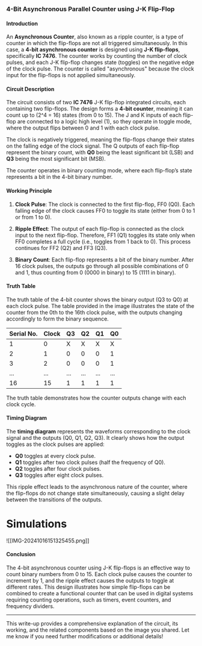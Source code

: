 ### **4-Bit Asynchronous Parallel Counter using J-K Flip-Flop**

#### **Introduction**
An **Asynchronous Counter**, also known as a ripple counter, is a type of counter in which the flip-flops are not all triggered simultaneously. In this case, a **4-bit asynchronous counter** is designed using **J-K flip-flops**, specifically **IC 7476**. The counter works by counting the number of clock pulses, and each J-K flip-flop changes state (toggles) on the negative edge of the clock pulse. The counter is called "asynchronous" because the clock input for the flip-flops is not applied simultaneously.

#### **Circuit Description**
The circuit consists of two **IC 7476** J-K flip-flop integrated circuits, each containing two flip-flops. The design forms a **4-bit counter**, meaning it can count up to \(2^4 = 16\) states (from 0 to 15). The J and K inputs of each flip-flop are connected to a logic high level (1), so they operate in toggle mode, where the output flips between 0 and 1 with each clock pulse.

The clock is negatively triggered, meaning the flip-flops change their states on the falling edge of the clock signal. The Q outputs of each flip-flop represent the binary count, with **Q0** being the least significant bit (LSB) and **Q3** being the most significant bit (MSB).

The counter operates in binary counting mode, where each flip-flop’s state represents a bit in the 4-bit binary number.

#### **Working Principle**
1. **Clock Pulse**: The clock is connected to the first flip-flop, FF0 (Q0). Each falling edge of the clock causes FF0 to toggle its state (either from 0 to 1 or from 1 to 0).
   
2. **Ripple Effect**: The output of each flip-flop is connected as the clock input to the next flip-flop. Therefore, FF1 (Q1) toggles its state only when FF0 completes a full cycle (i.e., toggles from 1 back to 0). This process continues for FF2 (Q2) and FF3 (Q3).

3. **Binary Count**: Each flip-flop represents a bit of the binary number. After 16 clock pulses, the outputs go through all possible combinations of 0 and 1, thus counting from 0 (0000 in binary) to 15 (1111 in binary).

#### **Truth Table**
The truth table of the 4-bit counter shows the binary output (Q3 to Q0) at each clock pulse. The table provided in the image illustrates the state of the counter from the 0th to the 16th clock pulse, with the outputs changing accordingly to form the binary sequence. 

| Serial No. | Clock | Q3 | Q2 | Q1 | Q0 |
|------------|-------|----|----|----|----|
| 1          | 0     | X  | X  | X  | X  |
| 2          | 1     | 0  | 0  | 0  | 1  |
| 3          | 2     | 0  | 0  | 0  | 1  |
| ...        | ...   | ...| ...| ...| ...|
| 16         | 15    | 1  | 1  | 1  | 1  |

The truth table demonstrates how the counter outputs change with each clock cycle.

#### **Timing Diagram**
The **timing diagram** represents the waveforms corresponding to the clock signal and the outputs (Q0, Q1, Q2, Q3). It clearly shows how the output toggles as the clock pulses are applied:

- **Q0** toggles at every clock pulse.
- **Q1** toggles after two clock pulses (half the frequency of Q0).
- **Q2** toggles after four clock pulses.
- **Q3** toggles after eight clock pulses.

This ripple effect leads to the asynchronous nature of the counter, where the flip-flops do not change state simultaneously, causing a slight delay between the transitions of the outputs.
# Simulations
![[IMG-20241016151325455.png]]
#### **Conclusion**
The 4-bit asynchronous counter using J-K flip-flops is an effective way to count binary numbers from 0 to 15. Each clock pulse causes the counter to increment by 1, and the ripple effect causes the outputs to toggle at different rates. This design illustrates how simple flip-flops can be combined to create a functional counter that can be used in digital systems requiring counting operations, such as timers, event counters, and frequency dividers.

---

This write-up provides a comprehensive explanation of the circuit, its working, and the related components based on the image you shared. Let me know if you need further modifications or additional details!
